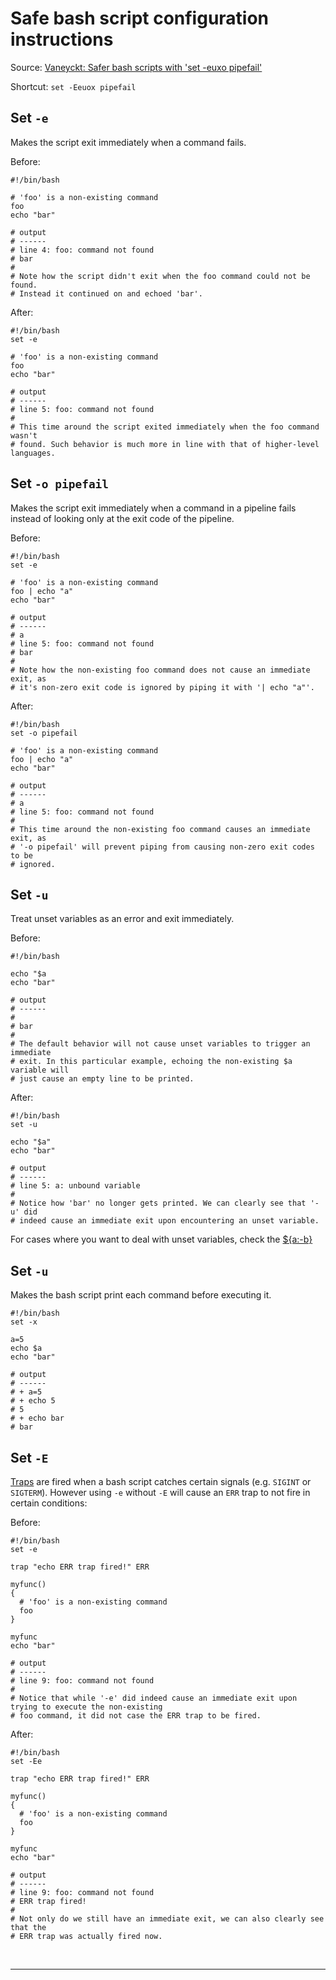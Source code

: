 # Safe bash script configuration instructions

Source: [Vaneyckt: Safer bash scripts with 'set -euxo pipefail'][vaneyckt safer bash scripts]

Shortcut: `set -Eeuox pipefail`

## Set `-e`

Makes the script exit immediately when a command fails.

Before:

```
#!/bin/bash

# 'foo' is a non-existing command
foo
echo "bar"

# output
# ------
# line 4: foo: command not found
# bar
#
# Note how the script didn't exit when the foo command could not be found.
# Instead it continued on and echoed 'bar'.
```

After:

```
#!/bin/bash
set -e

# 'foo' is a non-existing command
foo
echo "bar"

# output
# ------
# line 5: foo: command not found
#
# This time around the script exited immediately when the foo command wasn't
# found. Such behavior is much more in line with that of higher-level languages.
```

## Set `-o pipefail`

Makes the script exit immediately when a command in a pipeline fails instead of
looking only at the exit code of the pipeline.

Before:

```
#!/bin/bash
set -e

# 'foo' is a non-existing command
foo | echo "a"
echo "bar"

# output
# ------
# a
# line 5: foo: command not found
# bar
#
# Note how the non-existing foo command does not cause an immediate exit, as
# it's non-zero exit code is ignored by piping it with '| echo "a"'.
```

After:

```
#!/bin/bash
set -o pipefail

# 'foo' is a non-existing command
foo | echo "a"
echo "bar"

# output
# ------
# a
# line 5: foo: command not found
#
# This time around the non-existing foo command causes an immediate exit, as
# '-o pipefail' will prevent piping from causing non-zero exit codes to be
# ignored.
```

## Set `-u`

Treat unset variables as an error and exit immediately.

Before:

```
#!/bin/bash

echo "$a
echo "bar"

# output
# ------
#
# bar
#
# The default behavior will not cause unset variables to trigger an immediate
# exit. In this particular example, echoing the non-existing $a variable will
# just cause an empty line to be printed.
```

After:

```
#!/bin/bash
set -u

echo "$a"
echo "bar"

# output
# ------
# line 5: a: unbound variable
#
# Notice how 'bar' no longer gets printed. We can clearly see that '-u' did
# indeed cause an immediate exit upon encountering an unset variable.
```

For cases where you want to deal with unset variables, check the
[${a:-b}][unset variable assignment]


## Set `-u`

Makes the bash script print each command before executing it.

```
#!/bin/bash
set -x

a=5
echo $a
echo "bar"

# output
# ------
# + a=5
# + echo 5
# 5
# + echo bar
# bar
```

## Set `-E`

[Traps][traps] are fired when a bash script catches certain signals (e.g. `SIGINT` or `SIGTERM`).
However using `-e` without `-E` will cause an `ERR` trap to not fire in certain conditions:

Before:

```
#!/bin/bash
set -e

trap "echo ERR trap fired!" ERR

myfunc()
{
  # 'foo' is a non-existing command
  foo
}

myfunc
echo "bar"

# output
# ------
# line 9: foo: command not found
#
# Notice that while '-e' did indeed cause an immediate exit upon trying to execute the non-existing
# foo command, it did not case the ERR trap to be fired.
```

After:

```
#!/bin/bash
set -Ee

trap "echo ERR trap fired!" ERR

myfunc()
{
  # 'foo' is a non-existing command
  foo
}

myfunc
echo "bar"

# output
# ------
# line 9: foo: command not found
# ERR trap fired!
#
# Not only do we still have an immediate exit, we can also clearly see that the
# ERR trap was actually fired now.
```

<br />
<hr />
<br />


[vaneyckt safer bash scripts]: https://vaneyckt.io/posts/safer_bash_scripts_with_set_euxo_pipefail/
[unset variable assignment]: https://unix.stackexchange.com/questions/122845/using-a-b-for-variable-assignment-in-scripts/122878
[traps]: http://tldp.org/LDP/Bash-Beginners-Guide/html/sect_12_02.html
